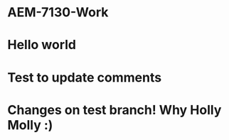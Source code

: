 # AEM-7130-Work
# Hello world
# Test to update comments
# Changes on test branch! Why Holly Molly :)